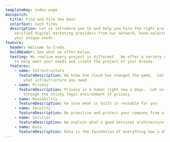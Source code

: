```yaml
---
templateKey: index-page
mainpitch:
  title: Find and hire the best
  colorText: tech firms
  description: Let us introduce you to and help you hire the right pre-vetted and
    verified digital marketing providers from our network, hand-selected for
    your unique needs.
feature:
  header: Welcome to Credo.
  boldHeader: See what we offer below.
  texting: We realize every project is different.  We offer a variety of services
    to help meet your needs and create the project of your dreams.
  features:
    - name: Infrastructure
      featureDescription: We know the cloud has changed the game.  Let us figure out
        what infrastructure you need
    - name: Privacy
      featureDescription: Privacy is a human right now a days.  Let us lead you
        through the sticky legal environment of privacy
    - name: Reusability
      featureDescription: ke sure what is built is reusable for you
    - name: Security
      featureDescription: Be proactive and protect your company from a breach before you even begin
    - name: Services
      featureDescription: We explain what a good services architecture can look like
    - name: Data
      featureDescription: Data is the foundation of everything now a days.  Let us think data first
---
```

